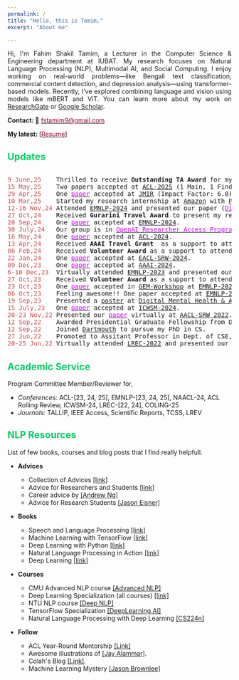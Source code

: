 ```yaml
---
permalink: /
title: "Hello, this is Tamim,"
excerpt: "About me"

---
```


<!---
<p align="justify">
  <b><font color="red"><h2> (Under Construction)</h2></font></b>
</p>

author_profile: true
redirect_from: 
  - /about/
  - /about.html
-->

<p align="justify"> Hi, I'm Fahim Shakil Tamim, a Lecturer in the Computer Science & Engineering department at IUBAT. My research focuses on Natural Language Processing (NLP), Multimodal AI, and Social Computing. I enjoy working on real-world problems—like Bengali text classification, commercial content detection, and depression analysis—using transformer-based models. Recently, I’ve explored combining language and vision using models like mBERT and ViT. You can learn more about my work on <a href="https://www.researchgate.net/profile/Fahim-Tamim-3">ResearchGate</a> or <a href="https://scholar.google.com/citations?user=35u_dC4AAAAJ">Google Scholar</a>. </p>

<!-- <p align="justify">
Previously, I earned my M.Sc. and B.Sc. in Computer Science and Engineering from CUET under the supervision of <a href="https://scholar.google.com/citations?user=srYxYhcAAAAJ&hl=en&authuser=2"> Dr. Moshiul Hoque</a> as a member of the CUET NLP Lab. Besides research, I love to work with Data structures and Algorithms. Throughout my academic career, I have participated in ICPC, NCPC, and numerous national-level programming contest.  
</p> -->

<b>Contact: 📧</b> [<font color= "#990033" >fstamim9@gmail.com</font>](fstamim9@gmail.com)

<b>My latest: </b> [<a href="https://flowcv.me/fahim-shakil-tamim"><font color="#990033">Resume</font></a>]


<!---
I love to play a lot, read motivational and history (religion, world war) books. My favorite sports are badminton, football, and cricket.
I am also pursuing my M.Sc. from CUET . My research interest lies in the intersection of Deep Learning, Natural Language Processing, and Information Retrieval. More precisely, my goal is to develop tools that help to present information in a structured way by considering inherent semantic relations and dependencies.
<font size="2">🟤</font> 
<font size="2">🔴</font> 
<font size="2">🟠</font> 
<font size="2">🟡</font> 
<font size="2">🟢</font> 
<font size="2">🔵</font> 
<font size="2">🟣</font> 
-->

## <font color="#00cc66"> Updates </font>
<div style="height: 400px; overflow: auto;">
<pre>
<span style="color:rgb(201, 76, 76)">9 June,25</span>    Thrilled to receive <b>Outstanding TA Award</b> for my teaching contribution at <a href="https://web.cs.dartmouth.edu/">Dartmouth CS</a>.
<span style="color:rgb(201, 76, 76)">15 May,25</span>    Two papers accepted at <a href="https://2025.aclweb.org/">ACL-2025</a> (1 Main, 1 Findings).
<span style="color:rgb(201, 76, 76)">29 Apr,25</span>    One <a href="https://www.jmir.org/2025/1/e68886/"><font color="#cc00ff">paper</font></a> accepted at <a href="https://www.jmir.org/">JMIR</a> (Impact Factor: 6.0).
<span style="color:rgb(201, 76, 76)">10 Mar,25</span>    Started my research internship at <a href="https://aws.amazon.com/quicksight/q/">Amazon</a> with <a href="https://ngpatrick.com/">Patrick's</a> team.
<span style="color:rgb(201, 76, 76)">12-16 Nov,24</span> Attended <a href="https://2024.emnlp.org/">EMNLP-2024</a> and presented our paper (<a href="https://aclanthology.org/2024.emnlp-main.673"><font color="#cc00ff">DiscourseEE</font></a>).
<span style="color:rgb(201, 76, 76)">27 Oct,24</span>    Received <b>Gurarini Travel Award</b> to present my research.
<span style="color:rgb(201, 76, 76)">20 Sep,24</span>    One <a href="https://omar-sharif03.github.io/DiscourseEE/"><font color="#cc00ff">paper</font></a> accepted at <a href="https://2024.emnlp.org/">EMNLP-2024</a>.
<span style="color:rgb(201, 76, 76)">30 July,24</span>   Our group is in <a href="https://openai.com/form/researcher-access-program/"><font color="#cc00ff">OpenAI Researcher Access Program</font></a>. We received a $5k API credit and will continue to assess OpenAI models on human-centric NLP tasks.
<span style="color:rgb(201, 76, 76)">16 May,24</span>    One <a href="https://arxiv.org/abs/2403.10829"><font color="#cc00ff">paper</font></a> accepted at <a href="https://2024.aclweb.org/">ACL-2024</a>.
<span style="color:rgb(201, 76, 76)">13 Apr,24</span>    Received <b>AAAI Travel Grant</b>  as a support to attend and present my paper at <a href="https://www.icwsm.org/2024/index.html/index.html">ICWSM-2024</a>.
<span style="color:rgb(201, 76, 76)">06 Feb,24</span>    Received <b>Volunteer Award</b> as a support to attend and present my papers at <a href="https://2024.eacl.org/">EACL-2024</a>.
<span style="color:rgb(201, 76, 76)">22 Jan,24</span>    One <a href="https://aclanthology.org/2024.eacl-srw.12/"><font color="#cc00ff">paper</font></a> accepted at <a href="https://2024.eacl.org/">EACL-SRW-2024</a>.
<span style="color:rgb(201, 76, 76)">09 Dec,23</span>    One <a href="https://ojs.aaai.org/index.php/AAAI/article/view/30241"><font color="#cc00ff">paper</font></a> accepted at <a href="https://aaai.org/aaai-conference/">AAAI-2024</a>.
<span style="color:rgb(201, 76, 76)">6-10 Dec,23</span>  Virtually attended <a href="https://2023.emnlp.org/">EMNLP-2023</a> and presented our papers (<a href="https://aclanthology.org/2023.findings-emnlp.273/"><font color="#cc00ff">Paper-1</font></a>, <a href="https://arxiv.org/pdf/2309.06541.pdf"><font color="#cc00ff">Paper-2</font></a>).
<span style="color:rgb(201, 76, 76)">27 Oct,23</span>    Received <b>Volunteer Award</b> as a support to attend and present my papers at <a href="https://2023.emnlp.org/">EMNLP-2023</a>.
<span style="color:rgb(201, 76, 76)">23 Oct,23</span>    One <a href="https://arxiv.org/abs/2309.06541"><font color="#cc00ff">paper</font></a> accepted in <a href="https://gem-benchmark.com/workshop">GEM-Workshop</a> at <a href="https://2023.emnlp.org/">EMNLP-2023</a>.
<span style="color:rgb(201, 76, 76)">06 Oct,23</span>    Feeling awesome!! One paper accepted at <a href="https://2023.emnlp.org/">EMNLP-2023</a> Findings.
<span style="color:rgb(201, 76, 76)">19 Sep,23</span>    Presented a <a href="https://drive.google.com/file/d/180rgB5PVcHhKjfn8Q4M94sejQ5NnoRA8/view?usp=sharing"><font>poster</font></a> at <a href="https://www.c4tbh.org/mental-health-ai-symposium/">Digital Mental Health & AI Symposium</a> organized by <a href="https://www.c4tbh.org/">CTBH</a>.
<span style="color:rgb(201, 76, 76)">15 July,23</span>   One <a href="https://arxiv.org/abs/2301.11508"><font color="#cc00ff">paper</font></a> accepted at <a href="https://www.icwsm.org/2023/index.html/call_for_submissions.html">ICWSM-2024</a>.
<span style="color:rgb(201, 76, 76)">20-23 Nov,22</span> Presented our <a href="https://aclanthology.org/2022.aacl-srw.5/"><font color="#cc00ff">paper</font></a> virtually at <a href="https://www.aacl2022.org/Program/student-research-workshop">AACL-SRW 2022</a>.
<span style="color:rgb(201, 76, 76)">12 Sep,22</span>    Awarded Presidential Graduate Fellowship from Dartmouth.
<span style="color:rgb(201, 76, 76)">12 Sep,22</span>    Joined <a href="https://home.dartmouth.edu/">Dartmouth</a> to pursue my PhD in CS.
<span style="color:rgb(201, 76, 76)">27 Jun,22</span>    Promoted to Assitant Professor in Dept. of CSE, CUET. Feeling super happy!!!
<span style="color:rgb(201, 76, 76)">20-25 Jun,22</span> Virtually attended <a href="https://lrec2022.lrec-conf.org/en/">LREC-2022</a> and presented our paper <a href="http://www.lrec-conf.org/proceedings/lrec2022/pdf/2022.lrec-1.165.pdf"><font color="#cc00ff">MemoSen</font></a>
<span style="color:rgb(201, 76, 76)">17 Jun,22</span>    Our journal on Multimodal Learning accepted at <a href="https://www.journals.elsevier.com/journal-of-king-saud-university-computer-and-information-sciences">JKSU</a> Journal.<font color= "#f00">[IF: 13.437]</font> Feeling awesome!!! 
<span style="color:rgb(201, 76, 76)">22-27 May,22</span> Received <b>D&I Award</b> as a support to attend and present our papers at <a href="https://www.2022.aclweb.org/conference-programme">ACL-2022</a>.
<span style="color:rgb(201, 76, 76)">6 Apr,22</span>     One paper accepted at <a href="https://lcs2.iiitd.edu.in/CONSTRAINT-2022/">CONSTRAINT@ACL-2022</a>.
<span style="color:rgb(201, 76, 76)">4 Apr,22</span>     One paper accepted at <a href="https://lrec2022.lrec-conf.org/en/">LREC-2022</a> main conference.
<span style="color:rgb(201, 76, 76)">26 Mar,22</span>    4 shared task papers accepted at <a href="https://www.2022.aclweb.org/workshops">ACL-2022</a> workshops.
<span style="color:rgb(201, 76, 76)">02 Jan,22</span>    Feeling awesome!!! Successfully defended my Master's thesis.<a href="https://docs.google.com/presentation/d/1GTHUAWxUmvd5kgwl9xPERwYf0bnkLgbY/edit?usp=sharing&ouid=103730353445379362338&rtpof=true&sd=true"><font color="#cc00ff">[Slides]</font></a>
<span style="color:rgb(201, 76, 76)">20 Dec,21</span>    <a href="https://github.com/omar-sharif03/BAD-Bangla-Aggressive-Text-Dataset"><font color="#cc00ff">Bengali Aggressive Text Dataset (BAD)</font></a> is released. Hope this dataset will pave the way for undesired/toxic language detection research in Bengali.
<span style="color:rgb(201, 76, 76)">5 Dec,21</span>     Feeling super happy!!! <a href="https://www.sciencedirect.com/science/article/abs/pii/S0925231221018567"><font color="#cc00ff">Paper</font></a> accepted at <a href="https://www.sciencedirect.com/journal/neurocomputing">Neurocomputing Journal</a>.<font color= "#f00">[IF: 5.719, HI: 143]</font>
<span style="color:rgb(201, 76, 76)">7-11 Nov,21</span>  Received <b>D&I Award</b> and virtually attended <a href="https://2021.emnlp.org/">EMNLP-2021</a>.
<span style="color:rgb(201, 76, 76)">5 Nov,21</span>     Two papers (<a href="https://link.springer.com/article/10.1007/s42979-021-00922-z"><font color="#cc00ff">Sentiment</font></a>, <a href="https://link.springer.com/article/10.1007/s42979-021-00913-0"><font color="#cc00ff">Emotion</font></a>) accepted in <a href="https://www.springer.com/journal/42979">SN Computer Science</a> journal.
<span style="color:rgb(201, 76, 76)">1-6 Aug,21</span>   Virtually attended <a href="https://2021.aclweb.org/">ACL-2021</a>.
<span style="color:rgb(201, 76, 76)">26 June,21</span>   Successfully organized <a href="https://cuetnlp.com/iwcaut2021/">International Workshop on Computational Analysis of Undesired Texts on Social Media</a>.
<span style="color:rgb(201, 76, 76)">7 June,21</span>    Presented our <a href="https://aclanthology.org/2021.naacl-srw.19/"><font color="#cc00ff">paper</font></a> virtually at <a href="https://naacl2021-srw.github.io/">NAACL-SRW 2021</a>.
<span style="color:rgb(201, 76, 76)">7 Apr,21</span>     Received <b>D&I Award</b> as a support to attend and present my work at <a href="https://2021.eacl.org/">EACL-2021</a>.
<span style="color:rgb(201, 76, 76)">27 Mar,21</span>    One <a href="https://arxiv.org/abs/2104.08613"><font color="#cc00ff">paper</font></a> accepted at <a href="https://naacl2021-srw.github.io/">NAACL-SRW 2021</a>.<font color= "#f00">[Acceptance rate: 44%]</font>
<span style="color:rgb(201, 76, 76)">15 Feb,21</span>    Three papers (<a href="https://www.aclweb.org/anthology/2021.ltedi-1.25/"><font color="#cc00ff">Hope</font></a>, <a href="https://www.aclweb.org/anthology/2021.dravidianlangtech-1.35/"><font color="#cc00ff">Offensive</font></a>, <a href="https://www.aclweb.org/anthology/2021.dravidianlangtech-1.43/"><font color="#cc00ff">Multimodal</font></a>) accepted at <a href="https://2021.eacl.org/">EACL-2021</a> workshops.
<span style="color:rgb(201, 76, 76)">8 Feb,21</span>     Achieved <b>Best paper award (research track)</b> at <a href="http://lcs2.iiitd.edu.in/CONSTRAINT-2021">CONSTRAINT</a> collocated with <a href="https://aaai.org/Conferences/AAAI-21/">AAAI-2021</a>.<font color= "#f00">[Acceptance rate: 37.1%]</font>
<span style="color:rgb(201, 76, 76)">16 Jan,21</span>    Our team NLP@CUET secured <b>1<sup>st</sup></b>, <b>3<sup>rd</sup></b> and <b>3<sup>rd</sup></b> position at <a href="https://sites.google.com/view/lt-edi-2021/home">Hope speech</a>, <a href="https://dravidianlangtech.github.io/2021/index.html">Offensive language</a> and <a href="https://dravidianlangtech.github.io/2021/index.html">Multimodal meme</a> detection shared tasks.
<span style="color:rgb(201, 76, 76)">19 Dec,20</span>    Presented a <a href="https://arxiv.org/abs/2012.11420"><font color="#cc00ff">paper</font></a> at <a href="https://www.iitp.ac.in/~ai-nlp-ml/icon2020/index.html">ICON-2020</a>.
<span style="color:rgb(201, 76, 76)">12 Sep,20</span>    <a href="https://www.mdpi.com/2076-3417/10/18/6527"><font color="#cc00ff">Paper</font></a> accepted at Jouranl of <a href="https://www.mdpi.com/journal/applsci">Applied Sciences</a>.<font color= "#f00">[IF: 2.67]</font>
<!---
<font size="2">🟤</font> <span style="color:rgb(201, 76, 76)">25 Mar,2021</span>  One paper got accepted at <a href="https://naacl2021-srw.github.io/">NAACL-SRW</a>.
<font size="2">⚫</font> <span style="color:rgb(201, 76, 76)">25 Mar,2021</span>  One paper got accepted at <a href="https://naacl2021-srw.github.io/">NAACL-SRW</a>.
-->
</pre>
</div>

## <font color="#00cc66"> Academic Service </font> 
Program Committee Member/Reviewer for, 
  * *Conferences:* ACL-[23, 24, 25], EMNLP-[23, 24, 25], NAACL-24, ACL Rolling Review, ICWSM-24, LREC-[22, 24], COLING-25
  * *Journals:* TALLIP, IEEE Access, Scientific Reports, TCSS, LREV

## <font color="#00cc66"> NLP Resources </font>   
List of few books, courses and blog posts that I find really helpfull.

* **Advices**
   * Collection of Advices [[link]](http://taoxie.cs.illinois.edu/advice.htm)
   * Advice for Researchers and Students [[link]](https://homes.cs.washington.edu/~mernst/advice/#all-students)
   * Career advice by [[Andrew Ng]](https://www.youtube.com/watch?v=733m6qBH-jI&t=655s&ab_channel=stanfordonline)
   * Advice for Research Students [[Jason Eisner]](https://www.cs.jhu.edu/~jason/advice/)

* **Books**
   * Speech and Language Processing [[link]](https://web.stanford.edu/~jurafsky/slp3/)
   * Machine Learning with TensorFlow [[link]](https://www.manning.com/books/machine-learning-with-tensorflow-second-edition)
   * Deep Learning with Python [[link]](https://www.manning.com/books/deep-learning-with-python)
   * Natural Language Processing in Action [[link]](https://www.manning.com/books/natural-language-processing-in-action)
   * Deep Learning [[link]](https://www.deeplearningbook.org/)

* **Courses**
   * CMU Advanced NLP course [[Advanced NLP]](http://www.phontron.com/class/anlp2021/index.html)   
   * Deep Learning Specialization (all courses) [[link]](https://www.coursera.org/specializations/deep-learning)
   * NTU NLP course [[Deep NLP]](https://ntunlpsg.github.io/ce7455_deep-nlp-20/)
   * TensorFlow Specialization [[DeepLearning.AI]](https://www.coursera.org/professional-certificates/tensorflow-in-practice)
   * Natural Language Processing with Deep Learning [[CS224n]](http://web.stanford.edu/class/cs224n/)

* **Follow**
   * ACL Year-Round Mentorship [[Link]](https://mentorship.aclweb.org/Home.html)   
   * Awesome illustrations of [[Jay Alammar]](http://jalammar.github.io/).
   * Colah's Blog [[Link]](http://colah.github.io/).
   * Machine Learning Mystery [[Jason Brownlee]](https://machinelearningmastery.com/category/natural-language-processing/)
   

<!---
I am a PhD student in the department of <a href="https://web.cs.dartmouth.edu/">Computer Science</a> at <a href="https://home.dartmouth.edu/">Dartmouth</a>. My primary research interest lies in the area of Natural Language Processing; particularly, I am interested in applying NLP techniques to extract meaningful information from social media and health data. I am also enthusiastic about Multimodal NLP particularly in designing models to effectively share features accross vairous modalities to improve their reasoning capability and eventually enable seamless interaction between intelligent machines and humans. I spent Spring 2025 interning at <a href="https://aws.amazon.com/quicksight/q/">Amazon</a> with <a href="https://ngpatrick.com/">Patrick's</a> team to improve visual reasoning capabilities of MLLMs through Reinforcement learning.
-->

 <!-- it is crucial to process, relate, and combine information from several modalities. -->

 <!---
 I am enthusiastic about Multilingual and Multimodal NLP research. I am interested in exploring how existing resources of resource-rich languages can be effectively utilized to develop multilingual tools focusing on improving efficiency for low/zero-resource languages.
 I am interested in applying NLP techniques to extract meaningful information from social media and health data. I am also enthusiastic about Multimodal NLP particularly in designing models to effectively share features accross vairous modalities to improve their reasoning capability and . I am excited about problems like how we can build models that can efficiently fuse and meaningfully share features between multiple modalities (i.e. linguistic, acoustic, visual) to enable seamless interaction between intelligent machines and humans.
-->

 <!---
 Previously, I worked as an Assistant Professor at Chittagong University of Engineering and Technology <a href="https://www.cuet.ac.bd/">(CUET)</a>. While working on academic and extracurricular projects, I develop my skill in C, C++, Python, Java, Php, and Latex. Working on several group projects help me to get communication as well as planning skills. 
-->
